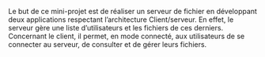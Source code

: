 Le but de ce mini-projet est de réaliser un serveur de fichier en développant deux
applications respectant l’architecture Client/serveur. En effet, le serveur gère une liste
d’utilisateurs et les fichiers de ces derniers. Concernant le client, il permet, en mode
connecté, aux utilisateurs de se connecter au serveur, de consulter et de gérer leurs fichiers.
 

